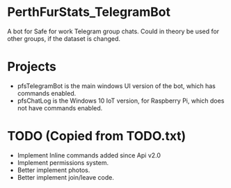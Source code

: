 # PerthFurStats_TelegramBot
A bot for Safe for work Telegram group chats. Could in theory be used for other groups, if the dataset is changed.

# Projects
- pfsTelegramBot is the main windows UI version of the bot, which has commands enabled.
- pfsChatLog is the Windows 10 IoT version, for Raspberry Pi, which does not have commands enabled.

# TODO (Copied from TODO.txt)
- Implement Inline commands added since Api v2.0
- Implement permissions system.
- Better implement photos.
- Better implement join/leave code.
